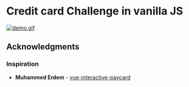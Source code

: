 # Credit card Challenge in vanilla JS
[![demo.gif](https://i.postimg.cc/B65SgX5w/cc-github.gif)](https://postimg.cc/Q9tZNNyp)

## Acknowledgments
### Inspiration

* **Muhammed Erdem** - [vue-interactive-paycard](https://github.com/muhammederdem/vue-interactive-paycard)
